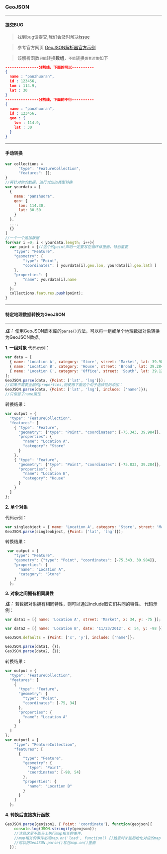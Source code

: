 ### GeoJSON

---
#### 提交BUG
> 找到bug请提交,我们会及时解决[issue](https://github.com/ParnDeedlit/WebClient-Mapbox/issues)

> 参考官方网页 [GeoJSON解析器官方示例](https://www.npmjs.com/package/geojson)

> 该解析函数`只能`转换**数组**，`不能`转换`嵌套对象`如下

``` json
---------------分割线，下面的可以----------
{
  name : "panzhuoran",
  id : 123456,
  lon : 114.9,
  lat : 30
}
---------------分割线，下面的不行----------
{
  name : "panzhuoran",
  id : 123456,
  geo : {
    lon : 114.9,
    lat : 30
  }
}

```

---
#### 手动转换
``` javascript
var collections =
      "type": "FeatureCollection",
      "features": [];
}
//再针对你的数据，进行对应的类型转换
var yourdata = [
  {
    name: "panzhuora",
    geo: {
      lon: 114.30,
      lat: 30.50
    }
  },
  ...,
  {}
]
//一个一个追加数据
for(var i =0; i < yourdata.length; i++){
  var point = {//这个的point声明一定要写在循环体里面，特别重要
    "type": "Feature",
    "geometry": {
        "type": "Point",
        "coordinates": [ yourdata[i].geo.lon, yourdata[i].geo.lat] ]
    },
    "properties": {
        "name": yourdata[i].name
    }
  };
  collections.features.push(point);
}
```


---
#### 特定地理数据转换为GeoJSON
------

***注：*** 使用GeoJSON脚本库的`parse()`方法，可以将一组或单个地理数据对象转换为GeoJSON数据。

**1. 一组对象**
代码示例：
```javascript
var data = [
  { name: 'Location A', category: 'Store', street: 'Market', lat: 39.984, lng: -75.343 },
  { name: 'Location B', category: 'House', street: 'Broad', lat: 39.284, lng: -75.833 },
  { name: 'Location C', category: 'Office', street: 'South', lat: 39.123, lng: -74.534 }
];
GeoJSON.parse(data, {Point: ['lat', 'lng']});
//如果不需要全部的properties,则使用下面这个句子选择性的添加：
GeoJSON.parse(data, {Point: ['lat', 'lng'], include: ['name']});
//只保留了name属性
```
转换结果：
```javascript
var output = {
  "type": "FeatureCollection",
  "features": [
    { "type": "Feature",
      "geometry": {"type": "Point", "coordinates": [-75.343, 39.984]},
      "properties": {
        "name": "Location A",
        "category": "Store"
      }
    },
    { "type": "Feature",
      "geometry": {"type": "Point", "coordinates": [-75.833, 39.284]},
      "properties": {
        "name": "Location B",
        "category": "House"
      }
    }
  ]
};
```

**2. 单个对象**

代码示例：
```javascript
var singleobject = { name: 'Location A', category: 'Store', street: 'Market', lat: 39.984, lng: -75.343 }
GeoJSON.parse(singleobject, {Point: ['lat', 'lng']});
```
转换结果：
```javascript
 var output = {
    "type": "Feature",
    "geometry": {"type": "Point", "coordinates": [-75.343, 39.984]},
    "properties": {
      "name": "Location A",
      "category": "Store"
    }
  };
```
**3. 对象之间拥有相同属性**

***注：*** 若数据对象拥有相同特性，则可以通过include取它们共同的特性。
代码示例：
```javascript
var data1 = [{ name: 'Location A', street: 'Market', x: 34, y: -75 }];

var data2 = [{ name: 'Location B', date: '11/23/2012', x: 54, y: -98 }];

GeoJSON.defaults = {Point: ['x', 'y'], include: ['name']};

GeoJSON.parse(data1, {});
GeoJSON.parse(data2, {});
```
转换结果：
```javascript
var output = {
  "type": "FeatureCollection",
  "features": [
    {
      "type": "Feature",
      "geometry": {
        "type": "Point",
        "coordinates": [-75, 34]
      },
      "properties": {
        "name": "Location A"
      }
    }
  ]
};
var output1 = {
    "type": "FeatureCollection",
    "features": [
      {
        "type": "Feature",
        "geometry": {
          "type": "Point",
          "coordinates": [-98, 54]
        },
        "properties": {
          "name": "Location B"
        }
      }
    ]
  };
```

**4. 转换后直接执行函数**
```javascript
GeoJSON.parse(geojson1, { Point: 'coordinate'}, function(geojson){
    console.log(JSON.stringify(geojson));
    //注意这里不能马上执行map相关的事件，
    //map相关的事件必须map.on('load', function() {}触发时才能初始化对应的map
    //可以把GeoJSON.parse()写在map.on()里面
  });
```
